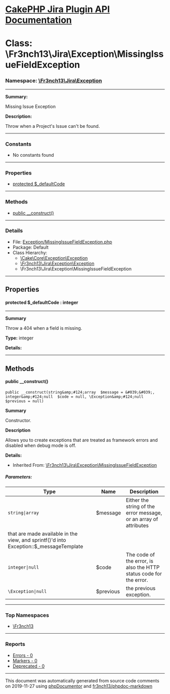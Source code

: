 # [CakePHP Jira Plugin API Documentation](../home.md)

# Class: \Fr3nch13\Jira\Exception\MissingIssueFieldException
### Namespace: [\Fr3nch13\Jira\Exception](../namespaces/Fr3nch13.Jira.Exception.md)
---
**Summary:**

Missing Issue Exception

**Description:**

Throw when a Project's Issue can't be found.

---
### Constants
* No constants found
---
### Properties
* [protected $_defaultCode](../classes/Fr3nch13.Jira.Exception.MissingIssueFieldException.md#property__defaultCode)
---
### Methods
* [public __construct()](../classes/Fr3nch13.Jira.Exception.MissingIssueFieldException.md#method___construct)
---
### Details
* File: [Exception/MissingIssueFieldException.php](../files/Exception.MissingIssueFieldException.md)
* Package: Default
* Class Hierarchy:  
  * [\Cake\Core\Exception\Exception]()
  * [\Fr3nch13\Jira\Exception\Exception](../classes/Fr3nch13.Jira.Exception.Exception.md)
  * \Fr3nch13\Jira\Exception\MissingIssueFieldException
---
## Properties
<a name="property__defaultCode"></a>
#### protected $_defaultCode : integer
---
**Summary**

Throw a 404 when a field is missing.

**Type:** integer

**Details:**



---
## Methods
<a name="method___construct" class="anchor"></a>
#### public __construct() 

```
public __construct(string&amp;#124;array  $message = &#039;&#039;, integer&amp;#124;null  $code = null, \Exception&amp;#124;null  $previous = null) 
```

**Summary**

Constructor.

**Description**

Allows you to create exceptions that are treated as framework errors and disabled
when debug mode is off.

**Details:**
* Inherited From: [\Fr3nch13\Jira\Exception\MissingIssueFieldException](../classes/Fr3nch13.Jira.Exception.MissingIssueFieldException.md)
##### Parameters:
| Type | Name | Description |
| ---- | ---- | ----------- |
| <code>string&#124;array</code> | $message  | Either the string of the error message, or an array of attributes
  that are made available in the view, and sprintf()'d into Exception::$_messageTemplate |
| <code>integer&#124;null</code> | $code  | The code of the error, is also the HTTP status code for the error. |
| <code>\Exception&#124;null</code> | $previous  | the previous exception. |





---

### Top Namespaces

* [\Fr3nch13](../namespaces/Fr3nch13.html.md)

---

### Reports
* [Errors - 0](../reports/errors.md)
* [Markers - 0](../reports/markers.md)
* [Deprecated - 0](../reports/deprecated.md)

---

This document was automatically generated from source code comments on 2019-11-27 using [phpDocumentor](http://www.phpdoc.org/) and [fr3nch13/phpdoc-markdown](https://github.com/fr3nch13/phpdoc-markdown)
